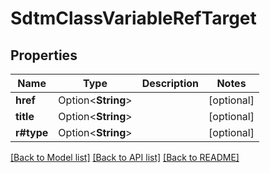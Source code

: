 # SdtmClassVariableRefTarget

## Properties

Name | Type | Description | Notes
------------ | ------------- | ------------- | -------------
**href** | Option<**String**> |  | [optional]
**title** | Option<**String**> |  | [optional]
**r#type** | Option<**String**> |  | [optional]

[[Back to Model list]](../README.md#documentation-for-models) [[Back to API list]](../README.md#documentation-for-api-endpoints) [[Back to README]](../README.md)


